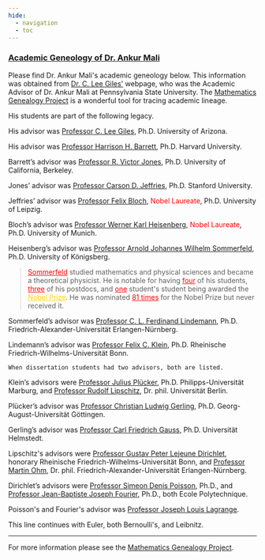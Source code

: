 ```yaml
---
hide:
  - navigation
  - toc
---
```


### [Academic Geneology of Dr. Ankur Mali](https://www.mathgenealogy.org/id.php?id=292756)

Please find Dr. Ankur Mali's academic geneology below. This information was obtained from [Dr. C. Lee Giles'](https://clgiles.ist.psu.edu/index.shtml) webpage, who was the Academic Advisor of Dr. Ankur Mali at Pennsylvania State University. The [Mathematics Genealogy Project](https://www.mathgenealogy.org) is a wonderful tool for tracing academic lineage.

His students are part of the following legacy.

His advisor was [Professor C. Lee Giles](https://clgiles.ist.psu.edu/index.shtml), Ph.D. University of Arizona.

His advisor was [Professor Harrison H. Barrett](https://www.optics.arizona.edu/person/harrison-barrett), Ph.D. Harvard University.

Barrett’s advisor was [Professor R. Victor Jones](https://en.wikipedia.org/wiki/Richard_Victor_Jones), Ph.D. University of California, Berkeley.

Jones’ advisor was [Professor Carson D. Jeffries](https://en.wikipedia.org/wiki/Carson_D._Jeffries), Ph.D. Stanford University.

Jeffries’ advisor was [Professor Felix Bloch](https://en.wikipedia.org/wiki/Felix_Bloch), <span style="color:red">Nobel Laureate</span>, Ph.D. University of Leipzig.

Bloch’s advisor was [Professor Werner Karl Heisenberg](https://en.wikipedia.org/wiki/Werner_Heisenberg), <span style="color:red">Nobel Laureate</span>, Ph.D. University of Munich.

Heisenberg’s advisor was [Professor Arnold Johannes Wilhelm Sommerfeld](https://en.wikipedia.org/wiki/Arnold_Sommerfeld), Ph.D. University of Königsberg.

>   <a href="https://en.wikipedia.org/wiki/Arnold_Sommerfeld" style="color: red; text-decoration: underline;">Sommerfeld</a> studied mathematics and physical sciences and became a theoretical physicist. He is notable for having <a style="color: red; text-decoration: underline;">four</a> of his students, <a style="color: red; text-decoration: underline;">three</a> of his postdocs, and <a style="color: red; text-decoration: underline;">one</a> student's student being awarded the <a href="https://www.nobelprize.org" style="color: #FFD700; text-decoration: underline;">Nobel Prize</a>. He was nominated <span style="color:red; text-decoration: underline;">81 times</span> for the Nobel Prize but never received it.

Sommerfeld’s advisor was [Professor C. L. Ferdinand Lindemann](https://en.wikipedia.org/wiki/Ferdinand_von_Lindemann), Ph.D. Friedrich-Alexander-Universität Erlangen-Nürnberg.

Lindemann’s advisor was [Professor Felix C. Klein](https://en.wikipedia.org/wiki/Felix_Klein), Ph.D. Rheinische Friedrich-Wilhelms-Universität Bonn.

    When dissertation students had two advisors, both are listed.

Klein’s advisors were [Professor Julius Plücker](https://en.wikipedia.org/wiki/Julius_Plücker), Ph.D. Philipps-Universität Marburg, and [Professor Rudolf Lipschitz](https://en.wikipedia.org/wiki/Rudolf_Lipschitz), Dr. phil. Universität Berlin.

Plücker’s advisor was [Professor Christian Ludwig Gerling](https://en.wikipedia.org/wiki/Christian_Ludwig_Gerling), Ph.D. Georg-August-Universität Göttingen.

Gerling’s advisor was [Professor Carl Friedrich Gauss](https://en.wikipedia.org/wiki/Carl_Friedrich_Gauss), Ph.D. Universität Helmstedt. 

Lipschitz's advisors were [Professor Gustav Peter Lejeune Dirichlet](https://en.wikipedia.org/wiki/Peter_Gustav_Lejeune_Dirichlet), honorary Rheinische Friedrich-Wilhelms-Universität Bonn, and [Professor Martin Ohm](https://en.wikipedia.org/wiki/Martin_Ohm), Dr. phil. Friedrich-Alexander-Universität Erlangen-Nürnberg.

Dirichlet’s advisors were [Professor Simeon Denis Poisson](https://en.wikipedia.org/wiki/Siméon_Denis_Poisson), Ph.D., and [Professor Jean-Baptiste Joseph Fourier](https://en.wikipedia.org/wiki/Joseph_Fourier), Ph.D., both Ecole Polytechnique.

Poisson's and Fourier's advisor was [Professor Joseph Louis Lagrange](https://en.wikipedia.org/wiki/Joseph-Louis_Lagrange).

This line continues with Euler, both Bernoulli's, and Leibnitz.

---
For more information please see the [Mathematics Genealogy Project](https://www.mathgenealogy.org).